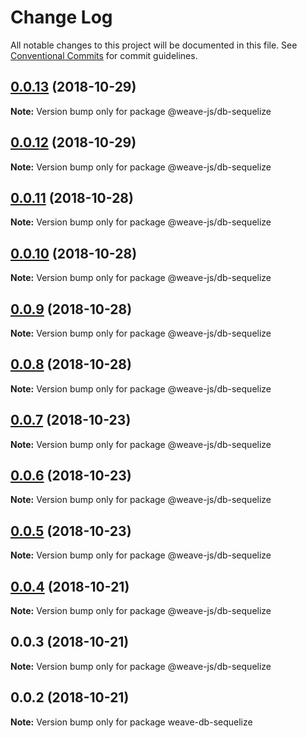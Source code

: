 # Change Log

All notable changes to this project will be documented in this file.
See [Conventional Commits](https://conventionalcommits.org) for commit guidelines.

## [0.0.13](https://github.com/fachw3rk/weave/compare/@weave-js/db-sequelize@0.0.12...@weave-js/db-sequelize@0.0.13) (2018-10-29)

**Note:** Version bump only for package @weave-js/db-sequelize





## [0.0.12](https://github.com/fachw3rk/weave/compare/@weave-js/db-sequelize@0.0.11...@weave-js/db-sequelize@0.0.12) (2018-10-29)

**Note:** Version bump only for package @weave-js/db-sequelize





## [0.0.11](https://github.com/fachw3rk/weave/compare/@weave-js/db-sequelize@0.0.10...@weave-js/db-sequelize@0.0.11) (2018-10-28)

**Note:** Version bump only for package @weave-js/db-sequelize





## [0.0.10](https://github.com/fachw3rk/weave/compare/@weave-js/db-sequelize@0.0.9...@weave-js/db-sequelize@0.0.10) (2018-10-28)

**Note:** Version bump only for package @weave-js/db-sequelize





## [0.0.9](https://github.com/fachw3rk/weave/compare/@weave-js/db-sequelize@0.0.8...@weave-js/db-sequelize@0.0.9) (2018-10-28)

**Note:** Version bump only for package @weave-js/db-sequelize





## [0.0.8](https://github.com/fachw3rk/weave/compare/@weave-js/db-sequelize@0.0.7...@weave-js/db-sequelize@0.0.8) (2018-10-28)

**Note:** Version bump only for package @weave-js/db-sequelize





## [0.0.7](https://github.com/fachw3rk/weave/compare/@weave-js/db-sequelize@0.0.6...@weave-js/db-sequelize@0.0.7) (2018-10-23)

**Note:** Version bump only for package @weave-js/db-sequelize





## [0.0.6](https://github.com/fachw3rk/weave/compare/@weave-js/db-sequelize@0.0.5...@weave-js/db-sequelize@0.0.6) (2018-10-23)

**Note:** Version bump only for package @weave-js/db-sequelize





## [0.0.5](https://github.com/fachw3rk/weave/compare/@weave-js/db-sequelize@0.0.4...@weave-js/db-sequelize@0.0.5) (2018-10-23)

**Note:** Version bump only for package @weave-js/db-sequelize





## [0.0.4](https://github.com/fachw3rk/weave/compare/@weave-js/db-sequelize@0.0.3...@weave-js/db-sequelize@0.0.4) (2018-10-21)

**Note:** Version bump only for package @weave-js/db-sequelize





## 0.0.3 (2018-10-21)

**Note:** Version bump only for package @weave-js/db-sequelize





<a name="0.0.2"></a>
## 0.0.2 (2018-10-21)

**Note:** Version bump only for package weave-db-sequelize
